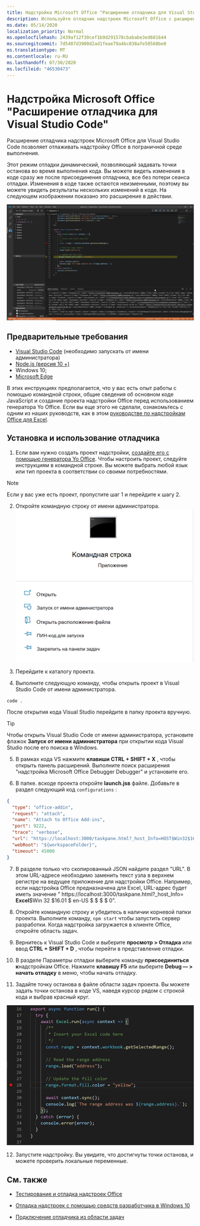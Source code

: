 ```yaml
---
title: Надстройка Microsoft Office "Расширение отладчика для Visual Studio Code"
description: Используйте отладчик надстроек Microsoft Office с расширением кода Visual Studio, чтобы отладить надстройку Office.
ms.date: 05/14/2020
localization_priority: Normal
ms.openlocfilehash: 2439af12f30cef1b9d291578cbababe3ed601644
ms.sourcegitcommit: 7d5407d3900d2ad1feae79a4bc038afe50568be0
ms.translationtype: MT
ms.contentlocale: ru-RU
ms.lasthandoff: 07/30/2020
ms.locfileid: "46530473"
---
```

# <a name="microsoft-office-add-in-debugger-extension-for-visual-studio-code"></a>Надстройка Microsoft Office "Расширение отладчика для Visual Studio Code"

Расширение отладчика надстроек Microsoft Office для Visual Studio Code позволяет отлаживать надстройку Office в пограничной среде выполнения.

Этот режим отладки динамический, позволяющий задавать точки останова во время выполнения кода. Вы можете видеть изменения в коде сразу же после присоединения отладчика, все без потери сеанса отладки. Изменения в коде также остаются неизменными, поэтому вы можете увидеть результаты нескольких изменений в коде. На следующем изображении показано это расширение в действии.

![Отладка расширения отладчика надстроек Office раздел надстройки Excel](../images/vs-debugger-extension-for-office-addins.jpg)

## <a name="prerequisites"></a>Предварительные требования

- [Visual Studio Code](https://code.visualstudio.com/) (необходимо запускать от имени администратора)
- [Node.js (версия 10 +)](https://nodejs.org/)
- Windows 10;
- [Microsoft Edge](https://www.microsoft.com/edge)

В этих инструкциях предполагается, что у вас есть опыт работы с помощью командной строки, общие сведения об основном коде JavaScript и создание проекта надстройки Office перед использованием генератора Yo Office. Если вы еще этого не сделали, ознакомьтесь с одним из наших руководств, как в этом [руководстве по надстройкам Office для Excel](../tutorials/excel-tutorial.md).

## <a name="install-and-use-the-debugger"></a>Установка и использование отладчика

1. Если вам нужно создать проект надстройки, [создайте его с помощью генератора Yo Office](https://docs.microsoft.com/office/dev/add-ins/quickstarts/excel-quickstart-jquery?tabs=yeomangenerator). Чтобы настроить проект, следуйте инструкциям в командной строке. Вы можете выбрать любой язык или тип проекта в соответствии со своими потребностями.

> [!NOTE]
> Если у вас уже есть проект, пропустите шаг 1 и перейдите к шагу 2.

2. Откройте командную строку от имени администратора.
   ![Параметры командной строки, в том числе "Запуск от имени администратора" в Windows 10](../images/run-as-administrator-vs-code.jpg)

3. Перейдите к каталогу проекта.

4. Выполните следующую команду, чтобы открыть проект в Visual Studio Code от имени администратора.

```command&nbsp;line
code .
```

После открытия кода Visual Studio перейдите в папку проекта вручную.

> [!TIP]
> Чтобы открыть Visual Studio Code от имени администратора, установите флажок **Запуск от имени администратора** при открытии кода Visual Studio после его поиска в Windows.

5. В рамках кода VS нажмите **клавиши CTRL + SHIFT + X** , чтобы открыть панель расширений. Выполните поиск расширения "надстройка Microsoft Office Debugger Debugger" и установите его.

6. В папке. вскоде проекта откройте **launch.jsв** файле. Добавьте в раздел следующий код `configurations` :

```JSON
{
  "type": "office-addin",
  "request": "attach",
  "name": "Attach to Office Add-ins",
  "port": 9222,
  "trace": "verbose",
  "url": "https://localhost:3000/taskpane.html?_host_Info=HOST$Win32$16.01$en-US$$$$0",
  "webRoot": "${workspaceFolder}",
  "timeout": 45000
}
```

7. В разделе только что скопированный JSON найдите раздел "URL". В этом URL-адресе необходимо заменить текст узла в верхнем регистре на ведущее приложение для надстройки Office. Например, если надстройка Office предназначена для Excel, URL-адрес будет иметь значение " https://localhost:3000/taskpane.html?_host_Info= <strong>Excel</strong>$Win 32 $16.01 $ en-US $ \$ \$ \$ 0".

8. Откройте командную строку и убедитесь в наличии корневой папки проекта. Выполните команду, `npm start` чтобы запустить сервер разработки. Когда надстройка загружается в клиенте Office, откройте область задач.

9. Вернитесь к Visual Studio Code и выберите **просмотр > Отладка** или ввод **CTRL + SHIFT + D** , чтобы перейти в представление отладки.

10. В разделе Параметры отладки выберите команду **присоединиться к**надстройкам Office. Нажмите **клавишу F5** или выберите **Debug — > начать отладку** в меню, чтобы начать отладку.

11. Задайте точку останова в файле области задач проекта. Вы можете задать точки останова в коде VS, наведя курсор рядом с строкой кода и выбрав красный круг.

![В строке кода в VS отображается красный кружок](../images/set-breakpoint.jpg)

12. Запустите надстройку. Вы увидите, что достигнуты точки останова, и можете проверить локальные переменные.

## <a name="see-also"></a>См. также

* [Тестирование и отладка надстроек Office](test-debug-office-add-ins.md)

* [Отладка надстроек с помощью средств разработчика в Windows 10](debug-add-ins-using-f12-developer-tools-on-windows-10.md)

* [Подключение отладчика из области задач](attach-debugger-from-task-pane.md)
